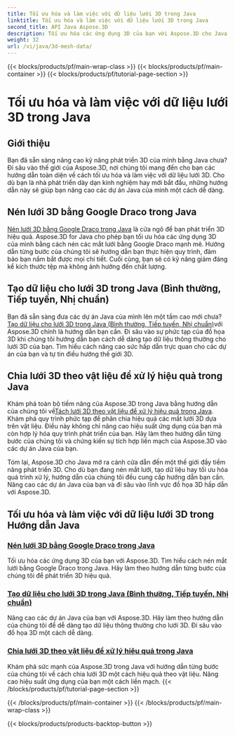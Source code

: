 ```yaml
---
title: Tối ưu hóa và làm việc với dữ liệu lưới 3D trong Java
linktitle: Tối ưu hóa và làm việc với dữ liệu lưới 3D trong Java
second_title: API Java Aspose.3D
description: Tối ưu hóa các ứng dụng 3D của bạn với Aspose.3D cho Java. Tìm hiểu cách nén lưới bằng Google Draco, tạo dữ liệu lưới và xử lý hiệu quả lưới 3D theo vật liệu.
weight: 32
url: /vi/java/3d-mesh-data/
---
```


{{< blocks/products/pf/main-wrap-class >}}
{{< blocks/products/pf/main-container >}}
{{< blocks/products/pf/tutorial-page-section >}}

# Tối ưu hóa và làm việc với dữ liệu lưới 3D trong Java

## Giới thiệu

Bạn đã sẵn sàng nâng cao kỹ năng phát triển 3D của mình bằng Java chưa? Đi sâu vào thế giới của Aspose.3D, nơi chúng tôi mang đến cho bạn các hướng dẫn toàn diện về cách tối ưu hóa và làm việc với dữ liệu lưới 3D. Cho dù bạn là nhà phát triển dày dạn kinh nghiệm hay mới bắt đầu, những hướng dẫn này sẽ giúp bạn nâng cao các dự án Java của mình một cách dễ dàng.

## Nén lưới 3D bằng Google Draco trong Java

[Nén lưới 3D bằng Google Draco trong Java](./compress-meshes-google-draco/) là cửa ngõ để bạn phát triển 3D hiệu quả. Aspose.3D for Java cho phép bạn tối ưu hóa các ứng dụng 3D của mình bằng cách nén các mắt lưới bằng Google Draco mạnh mẽ. Hướng dẫn từng bước của chúng tôi sẽ hướng dẫn bạn thực hiện quy trình, đảm bảo bạn nắm bắt được mọi chi tiết. Cuối cùng, bạn sẽ có kỹ năng giảm đáng kể kích thước tệp mà không ảnh hưởng đến chất lượng.

## Tạo dữ liệu cho lưới 3D trong Java (Bình thường, Tiếp tuyến, Nhị chuẩn)

 Bạn đã sẵn sàng đưa các dự án Java của mình lên một tầm cao mới chưa?[Tạo dữ liệu cho lưới 3D trong Java (Bình thường, Tiếp tuyến, Nhị chuẩn)](./generate-mesh-data/)với Aspose.3D chính là hướng dẫn bạn cần. Đi sâu vào sự phức tạp của đồ họa 3D khi chúng tôi hướng dẫn bạn cách dễ dàng tạo dữ liệu thông thường cho lưới 3D của bạn. Tìm hiểu cách nâng cao sức hấp dẫn trực quan cho các dự án của bạn và tự tin điều hướng thế giới 3D.

## Chia lưới 3D theo vật liệu để xử lý hiệu quả trong Java

 Khám phá toàn bộ tiềm năng của Aspose.3D trong Java bằng hướng dẫn của chúng tôi về[Tách lưới 3D theo vật liệu để xử lý hiệu quả trong Java](./split-meshes-by-material/). Khám phá quy trình phức tạp để phân chia hiệu quả các mắt lưới 3D dựa trên vật liệu. Điều này không chỉ nâng cao hiệu suất ứng dụng của bạn mà còn hợp lý hóa quy trình phát triển của bạn. Hãy làm theo hướng dẫn từng bước của chúng tôi và chứng kiến sự tích hợp liền mạch của Aspose.3D vào các dự án Java của bạn.

Tóm lại, Aspose.3D cho Java mở ra cánh cửa dẫn đến một thế giới đầy tiềm năng phát triển 3D. Cho dù bạn đang nén mắt lưới, tạo dữ liệu hay tối ưu hóa quá trình xử lý, hướng dẫn của chúng tôi đều cung cấp hướng dẫn bạn cần. Nâng cao các dự án Java của bạn và đi sâu vào lĩnh vực đồ họa 3D hấp dẫn với Aspose.3D.
## Tối ưu hóa và làm việc với dữ liệu lưới 3D trong Hướng dẫn Java
### [Nén lưới 3D bằng Google Draco trong Java](./compress-meshes-google-draco/)
Tối ưu hóa các ứng dụng 3D của bạn với Aspose.3D. Tìm hiểu cách nén mắt lưới bằng Google Draco trong Java. Hãy làm theo hướng dẫn từng bước của chúng tôi để phát triển 3D hiệu quả.
### [Tạo dữ liệu cho lưới 3D trong Java (Bình thường, Tiếp tuyến, Nhị chuẩn)](./generate-mesh-data/)
Nâng cao các dự án Java của bạn với Aspose.3D. Hãy làm theo hướng dẫn của chúng tôi để dễ dàng tạo dữ liệu thông thường cho lưới 3D. Đi sâu vào đồ họa 3D một cách dễ dàng.
### [Chia lưới 3D theo vật liệu để xử lý hiệu quả trong Java](./split-meshes-by-material/)
Khám phá sức mạnh của Aspose.3D trong Java với hướng dẫn từng bước của chúng tôi về cách chia lưới 3D một cách hiệu quả theo vật liệu. Nâng cao hiệu suất ứng dụng của bạn một cách liền mạch.
{{< /blocks/products/pf/tutorial-page-section >}}

{{< /blocks/products/pf/main-container >}}
{{< /blocks/products/pf/main-wrap-class >}}

{{< blocks/products/products-backtop-button >}}
